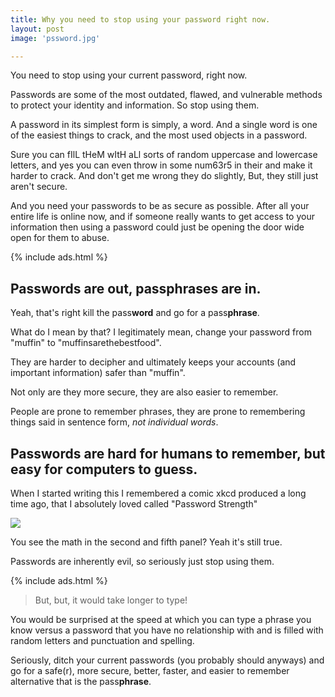 ```yaml
---
title: Why you need to stop using your password right now.
layout: post
image: 'pssword.jpg'

---
```


You need to stop using your current password, right now. 

Passwords are some of the most outdated, flawed, and vulnerable methods to protect your identity and information. So stop using them. 

A password in its simplest form is simply, a word. And a single word is one of the easiest things to crack, and the most used objects in a password. 

Sure you can fIlL tHeM wItH aLl sorts of random uppercase and lowercase letters, and yes you can even throw in some num63r5 in their and make it harder to crack. And don't get me wrong they do slightly, But, they still just aren't secure. 

And you need your passwords to be as secure as possible. After all your entire life is online now, and if someone really wants to get access to your information then using a password could just be opening the door wide open for them to abuse. 

{% include ads.html %} 

## Passwords are out, passphrases are in.

Yeah, that's right kill the pass**word** and go for a pass**phrase**. 

What do I mean by that? I legitimately mean, change your password from "muffin" to "muffinsarethebestfood". 

They are harder to decipher and ultimately keeps your accounts (and important information) safer than "muffin". 

Not only are they more secure, they are also easier to remember. 

People are prone to remember phrases, they are prone to remembering things said in sentence form, *not individual words*. 

## Passwords are hard for humans to remember, but easy for computers to guess.

When I started writing this I remembered a comic xkcd produced a long time ago, that I absolutely loved called "Password Strength" 

![](http://imgs.xkcd.com/comics/password_strength.png)

You see the math in the second and fifth panel? Yeah it's still true. 

Passwords are inherently evil, so seriously just stop using them. 

{% include ads.html %} 

> But, but, it would take longer to type!

You would be surprised at the speed at which you can type a phrase you know versus a password that you have no relationship with and is filled with random letters and punctuation and spelling.

Seriously, ditch your current passwords (you probably should anyways) and go for a safe(r), more secure, better, faster, and easier to remember alternative that is the pass**phrase**.


